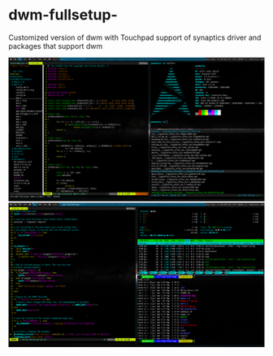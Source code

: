# dwm-fullsetup-

Customized version of dwm with Touchpad support of synaptics driver and packages that support dwm


![Screenshot](Screenshot.png)
![Screenshot_2](Screenshot_2.png)

